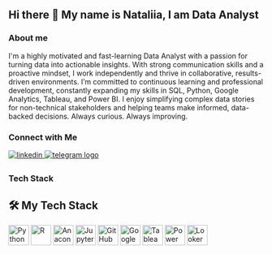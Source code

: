 ## Hi there 👋 My name is Nataliia, I am Data Analyst

### About me

I'm a highly motivated and fast-learning Data Analyst with a passion for turning data into actionable insights. With strong communication skills and a proactive mindset, I work independently and thrive in collaborative, results-driven environments.
I’m committed to continuous learning and professional development, constantly expanding my skills in SQL, Python, Google Analytics, Tableau, and Power BI. I enjoy simplifying complex data stories for non-technical stakeholders and helping teams make informed, data-backed decisions.
Always curious. Always improving.

### Connect with Me

<a href="https://linkedin.com/in/natalia-yarema" target="_blank">
<img src=https://img.shields.io/badge/linkedin-%231E77B5.svg?&style=for-the-badge&logo=linkedin&logoColor=white alt=linkedin style="margin-bottom: 5px;" /></a><a href="http://t.me/Nataliya_Yarema" target="_blank">
    <img src="https://img.shields.io/static/v1?message=Telegram&logo=telegram&label=&color=2CA5E0&logoColor=white&labelColor=&style=for-the-badge"  alt="telegram logo" style="margin-bottom: 5px;"  />
  </a>

### Tech Stack

## 🛠️ My Tech Stack

<p align="left">
  <img src="https://cdn.jsdelivr.net/gh/devicons/devicon/icons/python/python-original.svg" height="40" alt="Python" />
  <img src="https://cdn.jsdelivr.net/gh/devicons/devicon/icons/r/r-original.svg" height="40" alt="R" />
  <img src="https://cdn.jsdelivr.net/gh/devicons/devicon/icons/anaconda/anaconda-original.svg" height="40" alt="Anaconda" />
  <img src="https://cdn.jsdelivr.net/gh/devicons/devicon/icons/jupyter/jupyter-original.svg" height="40" alt="Jupyter" />
  <img src="https://cdn.jsdelivr.net/gh/devicons/devicon/icons/github/github-original.svg" height="40" alt="GitHub" />
  <img src="https://www.vectorlogo.zone/logos/google_sheets/google_sheets-icon.svg" height="40" alt="Google Sheets" />
  <img src="https://www.vectorlogo.zone/logos/tableau/tableau-icon.svg" height="40" alt="Tableau" />
  <img src="https://upload.wikimedia.org/wikipedia/commons/thumb/c/c4/Microsoft_Power_BI_Logo.svg/512px-Microsoft_Power_BI_Logo.svg.png" height="40" alt="Power BI" />
  <img src="https://upload.wikimedia.org/wikipedia/commons/thumb/0/0e/Looker-icon.svg/1024px-Looker-icon.svg.png" height="40" alt="Looker Studio" />
</p>

